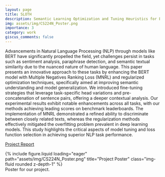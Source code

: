 ```yaml
---
layout: page
title: SLOTH
description: Semantic Learning Optimization and Tuning Heuristics for Enhanced NLP with minBERT
img: assets/img/CS224N_Poster.png
importance: 3
category: work
giscus_comments: false
---
```


Advancements in Natural Language Processing (NLP) through models like BERT have significantly propelled the field, yet challenges persist in tasks such as sentiment analysis, paraphrase detection, and semantic textual similarity due to the nuanced nature of human language. This paper presents an innovative approach to these tasks by enhancing the BERT model with Multiple Negatives Ranking Loss (MNRL) and regularized optimization techniques, specifically aimed at improving semantic understanding and model generalization. We introduced fine-tuning strategies that leverage task-specific head variations and pre-concatenation of sentence pairs, offering a deeper contextual analysis. Our experimental results exhibit notable enhancements across all tasks, with our methods achieving leading scores on benchmark leaderboards. The implementation of MNRL demonstrated a refined ability to discriminate between closely related texts, whereas the regularization methods effectively mitigated the overfitting problem prevalent in deep learning models. This study highlights the critical aspects of model tuning and loss function selection in achieving superior NLP task performance.

[Project Report](https://web.stanford.edu/class/cs224n/final-reports/256904367.pdf)

<div class="row">
    <div class="col-sm mt-3 mt-md-0">
        {% include figure.liquid loading="eager" path="assets/img/CS224N_Poster.png" title="Project Poster" class="img-fluid rounded z-depth-1" %}
    </div>
</div>
<div class="caption">
    Poster for our project.
</div>
